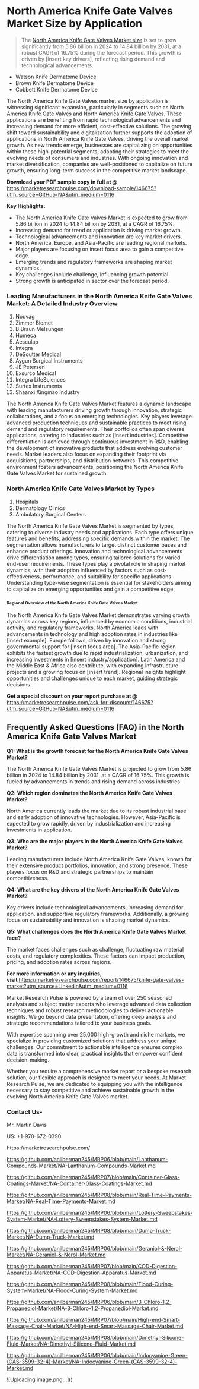 <h1>North America Knife Gate Valves Market&nbsp;Size by Application</h1><blockquote><p>The <a href="https://marketresearchpulse.com/download-sample/146675?utm_source=GitHub-NA&amp;utm_medium=0116">North America Knife Gate Valves Market size</a> is set to grow significantly from 5.86 billion in 2024 to 14.84 billion by 2031, at a robust CAGR of 16.75% during the forecast period. This growth is driven by [insert key drivers], reflecting rising demand and technological advancements.</p></blockquote><ul><li>Watson Knife Dermatome Device<li> Brown Knife Dermatome Device<li> Cobbett Knife Dermatome Device</li></ul><p>The North America Knife Gate Valves market size by application is witnessing significant expansion, particularly in segments such as North America Knife Gate Valves and North America Knife Gate Valves. These applications are benefiting from rapid technological advancements and increasing demand for more efficient, cost-effective solutions. The growing shift toward sustainability and digitalization further supports the adoption of applications in North America Knife Gate Valves, driving the overall market growth. As new trends emerge, businesses are capitalizing on opportunities within these high-potential segments, adapting their strategies to meet the evolving needs of consumers and industries. With ongoing innovation and market diversification, companies are well-positioned to capitalize on future growth, ensuring long-term success in the competitive market landscape.</p><p><strong>Download your PDF sample copy in full at @ </strong><a href="https://marketresearchpulse.com/download-sample/146675?utm_source=GitHub-NA&amp;utm_medium=0116">https://marketresearchpulse.com/download-sample/146675?utm_source=GitHub-NA&amp;utm_medium=0116</a></p><p><strong>Key Highlights: </strong></p><ul><li>The North America Knife Gate Valves Market is expected to grow from 5.86 billion in 2024 to 14.84 billion by 2031, at a CAGR of 16.75%.</li><li>Increasing demand for trend or application is driving market growth.</li><li>Technological advancements and innovation are key market drivers.</li><li>North America, Europe, and Asia-Pacific are leading regional markets.</li><li>Major players are focusing on insert focus area to gain a competitive edge.</li><li>Emerging trends and regulatory frameworks are shaping market dynamics.</li><li>Key challenges include challenge, influencing growth potential.</li><li>Strong growth is anticipated in sector over the forecast period.</li></ul><h3>Leading Manufacturers in the North America Knife Gate Valves Market: A Detailed Industry Overview</h3><ol><li>Nouvag</li><li>Zimmer Biomet</li><li>B.Braun Melsungen</li><li>Humeca</li><li>Aesculap</li><li>Integra</li><li>DeSoutter Medical</li><li>Aygun Surgical Instruments</li><li>JE Petersen</li><li>Exsurco Medical</li><li>Integra LifeSciences</li><li>Surtex Instruments</li><li>Shaanxi Xingmao Industry</li></ol><div class="flex max-w-full flex-col flex-grow"><div class="min-h-8 text-message flex w-full flex-col items-end gap-2 whitespace-normal break-words [.text-message+&amp;]:mt-5" dir="auto" data-message-author-role="assistant" data-message-id="fd8432e4-4910-450d-b182-61b7bfb0a01f" data-message-model-slug="gpt-4o"><div class="flex w-full flex-col gap-1 empty:hidden first:pt-[3px]"><div class="markdown prose w-full break-words dark:prose-invert light"><p>The North America Knife Gate Valves Market features a dynamic landscape with leading manufacturers driving growth through innovation, strategic collaborations, and a focus on emerging technologies. Key players leverage advanced production techniques and sustainable practices to meet rising demand and regulatory requirements. Their portfolios often span diverse applications, catering to industries such as [insert industries]. Competitive differentiation is achieved through continuous investment in R&amp;D, enabling the development of innovative products that address evolving customer needs. Market leaders also focus on expanding their footprint via acquisitions, partnerships, and distribution networks. This competitive environment fosters advancements, positioning the North America Knife Gate Valves Market for sustained growth.</p></div></div></div></div><h3>North America Knife Gate Valves Market by Types</h3><ol><li>Hospitals<li> Dermatology Clinics<li> Ambulatory Surgical Centers</li></ol><div class="flex max-w-full flex-col flex-grow"><div class="min-h-8 text-message flex w-full flex-col items-end gap-2 whitespace-normal break-words [.text-message+&amp;]:mt-5" dir="auto" data-message-author-role="assistant" data-message-id="084470be-0bb7-4664-bddf-5156b4f41249" data-message-model-slug="gpt-4o-mini"><div class="flex w-full flex-col gap-1 empty:hidden first:pt-[3px]"><div class="markdown prose w-full break-words dark:prose-invert light"><p>The North America Knife Gate Valves Market is segmented by types, catering to diverse industry needs and applications. Each type offers unique features and benefits, addressing specific demands within the market. The segmentation allows manufacturers to target distinct customer bases and enhance product offerings. Innovation and technological advancements drive differentiation among types, ensuring tailored solutions for varied end-user requirements. These types play a pivotal role in shaping market dynamics, with their adoption influenced by factors such as cost-effectiveness, performance, and suitability for specific applications. Understanding type-wise segmentation is essential for stakeholders aiming to capitalize on emerging opportunities and gain a competitive edge.</p></div></div></div></div><h3><span style="font-size: 11px;">Regional Overview of the North America Knife Gate Valves Market</span></h3><div class="flex max-w-full flex-col flex-grow"><div class="min-h-8 text-message flex w-full flex-col items-end gap-2 whitespace-normal break-words [.text-message+&amp;]:mt-5" dir="auto" data-message-author-role="assistant" data-message-id="e9038762-ce64-4e30-91c9-9bd413514231" data-message-model-slug="gpt-4o-mini"><div class="flex w-full flex-col gap-1 empty:hidden first:pt-[3px]"><div class="markdown prose w-full break-words dark:prose-invert light"><p>The North America Knife Gate Valves Market demonstrates varying growth dynamics across key regions, influenced by economic conditions, industrial activity, and regulatory frameworks. North America leads with advancements in technology and high adoption rates in industries like [insert example]. Europe follows, driven by innovation and strong governmental support for [insert focus area]. The Asia-Pacific region exhibits the fastest growth due to rapid industrialization, urbanization, and increasing investments in [insert industry/application]. Latin America and the Middle East &amp; Africa also contribute, with expanding infrastructure projects and a growing focus on [insert trend]. Regional insights highlight opportunities and challenges unique to each market, guiding strategic decisions.</p></div></div></div></div><p><strong>Get a special discount on your report purchase at @ </strong><a href="https://marketresearchpulse.com/ask-for-discount/146675?utm_source=GitHub-NA&amp;utm_medium=0116">https://marketresearchpulse.com/ask-for-discount/146675?utm_source=GitHub-NA&amp;utm_medium=0116</a></p><h2>Frequently Asked Questions (FAQ) in the North America Knife Gate Valves Market</h2><p><strong>Q1: What is the growth forecast for the North America Knife Gate Valves Market?</strong></p><p>The North America Knife Gate Valves Market is projected to grow from 5.86 billion in 2024 to 14.84 billion by 2031, at a CAGR of 16.75%. This growth is fueled by advancements in trends and rising demand across industries.</p><p><strong>Q2: Which region dominates the North America Knife Gate Valves Market?</strong></p><p>North America currently leads the market due to its robust industrial base and early adoption of innovative technologies. However, Asia-Pacific is expected to grow rapidly, driven by industrialization and increasing investments in application.</p><p><strong>Q3: Who are the major players in the North America Knife Gate Valves Market?</strong></p><p>Leading manufacturers include North America Knife Gate Valves, known for their extensive product portfolios, innovation, and strong presence. These players focus on R&amp;D and strategic partnerships to maintain competitiveness.</p><p><strong>Q4: What are the key drivers of the North America Knife Gate Valves Market?</strong></p><p>Key drivers include technological advancements, increasing demand for application, and supportive regulatory frameworks. Additionally, a growing focus on sustainability and innovation is shaping market dynamics.</p><p><strong>Q5: What challenges does the North America Knife Gate Valves Market face?</strong></p><p>The market faces challenges such as challenge, fluctuating raw material costs, and regulatory complexities. These factors can impact production, pricing, and adoption rates across regions.</p><p><strong>For more information or any inquiries, visit&nbsp;</strong><a href="https://marketresearchpulse.com/report/146675/knife-gate-valves-market?utm_source=Linkedin&utm_medium=0116">https://marketresearchpulse.com/report/146675/knife-gate-valves-market?utm_source=Linkedin&utm_medium=0116</a></p><p>Market Research Pulse is powered by a team of over 250 seasoned analysts and subject matter experts who leverage advanced data collection techniques and robust research methodologies to deliver actionable insights. We go beyond data presentation, offering deep analysis and strategic recommendations tailored to your business goals.</p><p>With expertise spanning over 25,000 high-growth and niche markets, we specialize in providing customized solutions that address your unique challenges. Our commitment to actionable intelligence ensures complex data is transformed into clear, practical insights that empower confident decision-making.</p><p>Whether you require a comprehensive market report or a bespoke research solution, our flexible approach is designed to meet your needs. At Market Research Pulse, we are dedicated to equipping you with the intelligence necessary to stay competitive and achieve sustainable growth in the evolving North America Knife Gate Valves market.</p><h3><strong>Contact Us-</strong></h3><p>Mr. Martin Davis</p><p>US: +1-970-672-0390</p><p>https://marketresearchpulse.com/</p><p><a href="https://github.com/anilberman245/MRP06/blob/main/Lanthanum-Compounds-Market/NA-Lanthanum-Compounds-Market.md">https://github.com/anilberman245/MRP06/blob/main/Lanthanum-Compounds-Market/NA-Lanthanum-Compounds-Market.md</a></p><p><a href="https://github.com/anilberman245/MRP07/blob/main/Container-Glass-Coatings-Market/NA-Container-Glass-Coatings-Market.md">https://github.com/anilberman245/MRP07/blob/main/Container-Glass-Coatings-Market/NA-Container-Glass-Coatings-Market.md</a></p><p><a href="https://github.com/anilberman245/MRP08/blob/main/Real-Time-Payments-Market/NA-Real-Time-Payments-Market.md">https://github.com/anilberman245/MRP08/blob/main/Real-Time-Payments-Market/NA-Real-Time-Payments-Market.md</a></p><p><a href="https://github.com/anilberman245/MRP06/blob/main/Lottery-Sweepstakes-System-Market/NA-Lottery-Sweepstakes-System-Market.md">https://github.com/anilberman245/MRP06/blob/main/Lottery-Sweepstakes-System-Market/NA-Lottery-Sweepstakes-System-Market.md</a></p><p><a href="https://github.com/anilberman245/MRP08/blob/main/Dump-Truck-Market/NA-Dump-Truck-Market.md">https://github.com/anilberman245/MRP08/blob/main/Dump-Truck-Market/NA-Dump-Truck-Market.md</a></p><p><a href="https://github.com/anilberman245/MRP06/blob/main/Geraniol-&-Nerol-Market/NA-Geraniol-&-Nerol-Market.md">https://github.com/anilberman245/MRP06/blob/main/Geraniol-&-Nerol-Market/NA-Geraniol-&-Nerol-Market.md</a></p><p><a href="https://github.com/anilberman245/MRP07/blob/main/COD-Digestion-Apparatus-Market/NA-COD-Digestion-Apparatus-Market.md">https://github.com/anilberman245/MRP07/blob/main/COD-Digestion-Apparatus-Market/NA-COD-Digestion-Apparatus-Market.md</a></p><p><a href="https://github.com/anilberman245/MRP08/blob/main/Flood-Curing-System-Market/NA-Flood-Curing-System-Market.md">https://github.com/anilberman245/MRP08/blob/main/Flood-Curing-System-Market/NA-Flood-Curing-System-Market.md</a></p><p><a href="https://github.com/anilberman245/MRP06/blob/main/3-Chloro-1,2-Propanediol-Market/NA-3-Chloro-1,2-Propanediol-Market.md">https://github.com/anilberman245/MRP06/blob/main/3-Chloro-1,2-Propanediol-Market/NA-3-Chloro-1,2-Propanediol-Market.md</a></p><p><a href="https://github.com/anilberman245/MRP07/blob/main/High-end-Smart-Massage-Chair-Market/NA-High-end-Smart-Massage-Chair-Market.md">https://github.com/anilberman245/MRP07/blob/main/High-end-Smart-Massage-Chair-Market/NA-High-end-Smart-Massage-Chair-Market.md</a></p><p><a href="https://github.com/anilberman245/MRP08/blob/main/Dimethyl-Silicone-Fluid-Market/NA-Dimethyl-Silicone-Fluid-Market.md">https://github.com/anilberman245/MRP08/blob/main/Dimethyl-Silicone-Fluid-Market/NA-Dimethyl-Silicone-Fluid-Market.md</a></p><p><a href="https://github.com/anilberman245/MRP06/blob/main/Indocyanine-Green-(CAS-3599-32-4)-Market/NA-Indocyanine-Green-(CAS-3599-32-4)-Market.md">https://github.com/anilberman245/MRP06/blob/main/Indocyanine-Green-(CAS-3599-32-4)-Market/NA-Indocyanine-Green-(CAS-3599-32-4)-Market.md</a></p>
![Uploading image.png…]()
